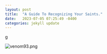 ```yaml
---
layout: post
title:  "A Guide To Recognizing Your Saints."
date:   2023-07-05 07:25:49 -0400
categories: jekyll update
---
```


g



![venom93.png](https://s2.loli.net/2023/07/06/TNtwzIaLCFyKqGZ.png)



